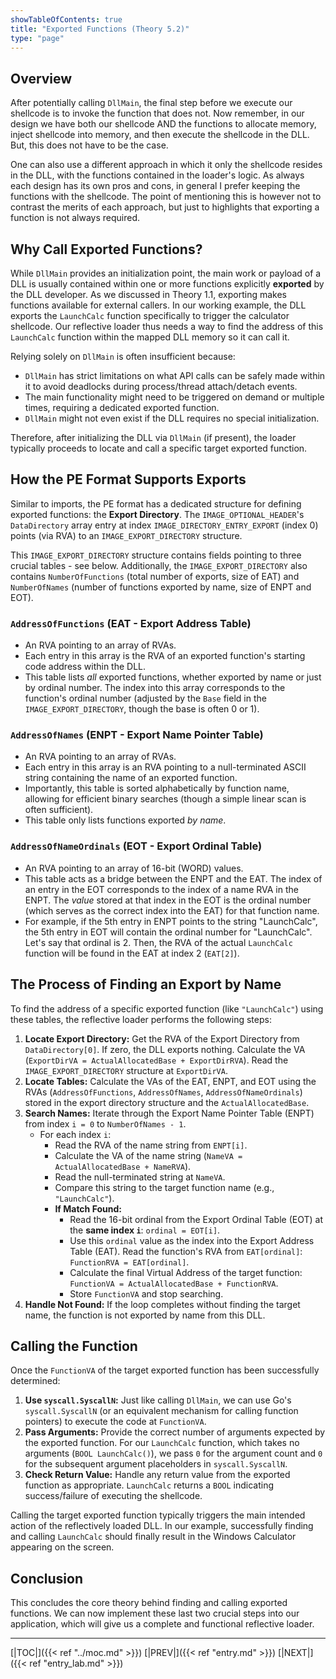 ```yaml
---
showTableOfContents: true
title: "Exported Functions (Theory 5.2)"
type: "page"
---
```



## Overview
After potentially calling `DllMain`, the final step before we execute our shellcode is to invoke the function that does not. Now remember, in our design we have both our shellcode AND the functions to allocate memory, inject shellcode into memory, and then execute the shellcode in the DLL. But, this does not have to be the case.

One can also use a different approach in which it only the shellcode resides in the DLL, with the functions contained in the loader's logic. As always each design has its own pros and cons, in general I prefer keeping the functions with the shellcode. The point of mentioning this is however not to contrast the merits of each approach, but just to highlights that exporting a function is not always required.


## Why Call Exported Functions?

While `DllMain` provides an initialization point, the main work or payload of a DLL is usually contained within one or more functions explicitly **exported** by the DLL developer. As we discussed in Theory 1.1, exporting makes functions available for external callers. In our working example, the DLL exports the `LaunchCalc` function specifically to trigger the calculator shellcode. Our reflective loader thus needs a way to find the address of this `LaunchCalc` function within the mapped DLL memory so it can call it.

Relying solely on `DllMain` is often insufficient because:

- `DllMain` has strict limitations on what API calls can be safely made within it to avoid deadlocks during process/thread attach/detach events.
- The main functionality might need to be triggered on demand or multiple times, requiring a dedicated exported function.
- `DllMain` might not even exist if the DLL requires no special initialization.

Therefore, after initializing the DLL via `DllMain` (if present), the loader typically proceeds to locate and call a specific target exported function.

## How the PE Format Supports Exports

Similar to imports, the PE format has a dedicated structure for defining exported functions: the **Export Directory**. The `IMAGE_OPTIONAL_HEADER`'s `DataDirectory` array entry at index `IMAGE_DIRECTORY_ENTRY_EXPORT` (index 0) points (via RVA) to an `IMAGE_EXPORT_DIRECTORY` structure.

This `IMAGE_EXPORT_DIRECTORY` structure contains fields pointing to three crucial tables - see below. Additionally, the `IMAGE_EXPORT_DIRECTORY` also contains `NumberOfFunctions` (total number of exports, size of EAT) and `NumberOfNames` (number of functions exported by name, size of ENPT and EOT).

### `AddressOfFunctions` (EAT - Export Address Table)
- An RVA pointing to an array of RVAs.
- Each entry in this array is the RVA of an exported function's starting code address within the DLL.
- This table lists _all_ exported functions, whether exported by name or just by ordinal number. The index into this array corresponds to the function's ordinal number (adjusted by the `Base` field in the `IMAGE_EXPORT_DIRECTORY`, though the base is often 0 or 1).


### `AddressOfNames` (ENPT - Export Name Pointer Table)
- An RVA pointing to an array of RVAs.
- Each entry in this array is an RVA pointing to a null-terminated ASCII string containing the name of an exported function.
- Importantly, this table is sorted alphabetically by function name, allowing for efficient binary searches (though a simple linear scan is often sufficient).
- This table only lists functions exported _by name_.


### `AddressOfNameOrdinals` (EOT - Export Ordinal Table)
- An RVA pointing to an array of 16-bit (WORD) values.
- This table acts as a bridge between the ENPT and the EAT. The index of an entry in the EOT corresponds to the index of a name RVA in the ENPT. The _value_ stored at that index in the EOT is the ordinal number (which serves as the correct index into the EAT) for that function name.
- For example, if the 5th entry in ENPT points to the string "LaunchCalc", the 5th entry in EOT will contain the ordinal number for "LaunchCalc". Let's say that ordinal is 2. Then, the RVA of the actual `LaunchCalc` function will be found in the EAT at index 2 (`EAT[2]`).


## The Process of Finding an Export by Name

To find the address of a specific exported function (like `"LaunchCalc"`) using these tables, the reflective loader performs the following steps:

1. **Locate Export Directory:** Get the RVA of the Export Directory from `DataDirectory[0]`. If zero, the DLL exports nothing. Calculate the VA (`ExportDirVA = ActualAllocatedBase + ExportDirRVA`). Read the `IMAGE_EXPORT_DIRECTORY` structure at `ExportDirVA`.
2. **Locate Tables:** Calculate the VAs of the EAT, ENPT, and EOT using the RVAs (`AddressOfFunctions`, `AddressOfNames`, `AddressOfNameOrdinals`) stored in the export directory structure and the `ActualAllocatedBase`.
3. **Search Names:** Iterate through the Export Name Pointer Table (ENPT) from index `i = 0` to `NumberOfNames - 1`.
    - For each index `i`:
        - Read the RVA of the name string from `ENPT[i]`.
        - Calculate the VA of the name string (`NameVA = ActualAllocatedBase + NameRVA`).
        - Read the null-terminated string at `NameVA`.
        - Compare this string to the target function name (e.g., `"LaunchCalc"`).
        - **If Match Found:**
            - Read the 16-bit ordinal from the Export Ordinal Table (EOT) at the **same index `i`**: `ordinal = EOT[i]`.
            - Use this `ordinal` value as the index into the Export Address Table (EAT). Read the function's RVA from `EAT[ordinal]`: `FunctionRVA = EAT[ordinal]`.
            - Calculate the final Virtual Address of the target function: `FunctionVA = ActualAllocatedBase + FunctionRVA`.
            - Store `FunctionVA` and stop searching.
4. **Handle Not Found:** If the loop completes without finding the target name, the function is not exported by name from this DLL.

## Calling the Function

Once the `FunctionVA` of the target exported function has been successfully determined:

1. **Use `syscall.SyscallN`:** Just like calling `DllMain`, we can use Go's `syscall.SyscallN` (or an equivalent mechanism for calling function pointers) to execute the code at `FunctionVA`.
2. **Pass Arguments:** Provide the correct number of arguments expected by the exported function. For our `LaunchCalc` function, which takes no arguments (`BOOL LaunchCalc()`), we pass `0` for the argument count and `0` for the subsequent argument placeholders in `syscall.SyscallN`.
3. **Check Return Value:** Handle any return value from the exported function as appropriate. `LaunchCalc` returns a `BOOL` indicating success/failure of executing the shellcode.

Calling the target exported function typically triggers the main intended action of the reflectively loaded DLL. In our example, successfully finding and calling `LaunchCalc` should finally result in the Windows Calculator appearing on the screen.

## Conclusion

This concludes the core theory behind finding and calling exported functions. We can now implement these last two crucial steps into our application, which will give us a complete and functional reflective loader.


---
[|TOC|]({{< ref "../moc.md" >}})
[|PREV|]({{< ref "entry.md" >}})
[|NEXT|]({{< ref "entry_lab.md" >}})

